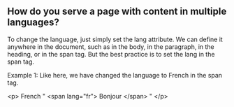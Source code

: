 ## How do you serve a page with content in multiple languages?

To change the language, just simply set the lang attribute. We can define it anywhere in the document, such as in the body, in the paragraph, in the heading, or in the span tag. But the best practice is to set the lang in the span tag.
 
Example 1: Like here, we have changed the language to French in the span tag.

&lt;p&gt; French &quot; &lt;span lang=&quot;fr&quot;&gt; Bonjour &lt;/span&gt; &quot; &lt;/p&gt;